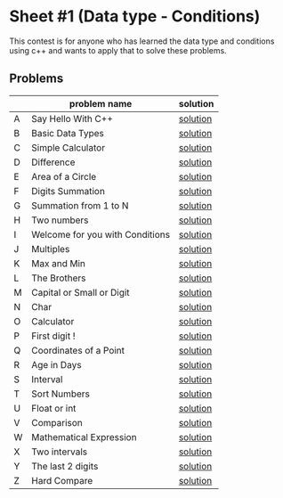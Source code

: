 # Sheet #1 (Data type - Conditions)

This contest is for anyone who has learned the data type and conditions using c++ and wants to apply that to solve these problems.

## Problems

|  | problem name | solution |
| ---- | ----- | ---- |
| A	| Say Hello With C++ | [solution](./a.cpp) |
| B	| Basic Data Types | [solution](./b.cpp) |
| C	| Simple Calculator | [solution](./c.cpp) |
| D	| Difference | [solution](./d.cpp) |
| E	| Area of a Circle | [solution](./e.cpp) |
| F	| Digits Summation | [solution](./f.cpp) |
| G	| Summation from 1 to N | [solution](./g.cpp) |
| H	| Two numbers | [solution](./h.cpp) |
| I	| Welcome for you with Conditions | [solution](./i.cpp) |
| J	| Multiples | [solution](./j.cpp) |
| K	| Max and Min | [solution](./k.cpp) |
| L	| The Brothers | [solution](./l.cpp) |
| M | Capital or Small or Digit| [solution](./m.cpp) |
| N	| Char | [solution](./n.cpp) |
| O | Calculator | [solution](./o.cpp) |
| P	|First digit ! | [solution](./p.cpp) |
| Q	| Coordinates of a Point | [solution](./q.cpp) |
| R	| Age in Days | [solution](./r.cpp) |
| S	| Interval | [solution](./s.cpp) |
| T	| Sort Numbers | [solution](./t.cpp) |
| U	| Float or int | [solution](./u.cpp) |
| V	| Comparison | [solution](./v.cpp) |
| W	| Mathematical Expression | [solution](./w.cpp) |
| X	| Two intervals | [solution](./x.cpp) |
| Y | The last 2 digits | [solution](./y.cpp) |
| Z	| Hard Compare | [solution](./z.cpp) |